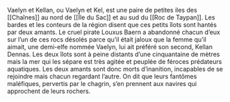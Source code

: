 Vaelyn et Kellan, ou Vaelyn et Kel, est une paire de petites iles des [[Chaînes]] au nord de [[Île du Sac]] et au sud du [[Roc de Taypan]].
Les bardes et les conteurs de la région disent que ces petits îlots sont hantés par deux amants. Le cruel pirate Louxus Baern a abandonné chacun d’eux sur l’un de ces rocs désolés parce qu’il était jaloux que la femme qu’il aimait, une demi-elfe nommée Vaelyn, lui ait préféré son second, Kellan Dennas. Les deux îlots sont à peine distants d’une cinquantaine de mètres mais la mer qui les sépare est très agitée et peuplée de féroces prédateurs aquatiques. Les deux amants sont donc morts d’inanition, incapables de se rejoindre mais chacun regardant l’autre. On dit que leurs fantômes maléfiques, pervertis par le chagrin, s’en prennent aux navires qui approchent de leurs rochers.